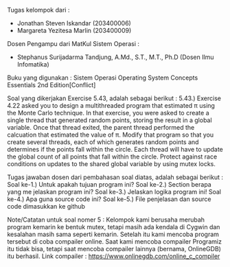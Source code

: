 Tugas kelompok dari :
- Jonathan Steven Iskandar (203400006)
- Margareta Yezitesa Marlin (203400009)

Dosen Pengampu dari MatKul Sistem Operasi :
- Stephanus Surijadarma Tandjung, A.Md., S.T., M.T., Ph.D (Dosen Ilmu Infomatika)

Buku yang digunakan : Sistem Operasi Operating System Concepts Essentials 2nd Edition[Conflict]

Soal yang dikerjakan Exercise 5.43, adalah sebagai berikut :
5.43.) Exercise 4.22 asked you to design a multithreaded program that estimated π using the Monte Carlo technique.
In that exercise, you were asked to create a single thread that generated random points, storing the result in a global variable.
Once that thread exited, the parent thread performed the calcuation that estimated the value of π.
Modify that program so that you create several threads, each of which generates random points and determines if the points fall within the circle.
Each thread will have to update the global count of all points that fall within the circle.
Protect against race conditions on updates to the shared global variable by using mutex locks.

Tugas jawaban dosen dari pembahasan soal diatas, adalah sebagai berikut :
Soal ke-1.) Untuk apakah tujuan program ini? 
Soal ke-2.) Section berapa yang me jelaskan program ini?
Soal ke-3.) Jelaskan logika program ini!
Soal ke-4.) Apa guna source code ini?
Soal ke-5.) File penjelasan dan source code dimasukkan ke github

Note/Catatan untuk soal nomer 5 :
Kelompok kami berusaha merubah program kemarin ke bentuk mutex, tetapi masih ada kendala di Cygwin dan kesalahan masih sama seperti kemarin.
Setelah itu kami mencoba program tersebut di coba compailer online. 
Saat kami mencoba compailer Programiz itu tidak bisa, tetapi saat mencoba compailer lainnya (bernama, OnlineGDB) itu berhasil.
Link compailer : https://www.onlinegdb.com/online_c_compiler
